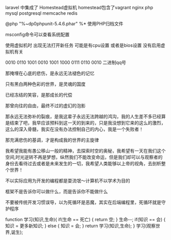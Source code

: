 laravel 中集成了 Homestead虚拟机  homestead包含了vagrant nginx php mysql postgresql memcache redis

@php "%~dp0phpunit-5.4.6.phar" %*   使用PHP归档文件

msconfig命令可以查看系统配置

使用虚拟机时 出现无法打开新任务 可能是有cpu设置 或者是bios设置 没有启用虚拟机有关

0010 0110 1001 0010 1001 1000 0111 0110 0010 二进制qq号


那掩埋在心底的悲伤，是永远无法褪色的记忆

只有黑白两种色彩的世界，是灵魂的国度

已经冻结的笑容，是那成长的代偿

那曾向往的自由，最终不过的虚幻的泡影

那永远无法弥补的裂痕，是我这辈子永远无法跨越的鸿沟，我的人生差不多已经算是结束了吧，我早应该预料到这一天的到来的，只是我没想到它来的这么的激烈，这么的深入骨髓，我实在没有办法控制自己的内心，我是一个失败者！

那充满悲伤的基调，才是构成我的世界的主旋律



我希望我能有愚公移山一般的精神，去探索时空的奥秘，我希望有一天在我们这个空间,时光逆转不再是梦想，纵然我们不能改变命运，但是我们却可以与观察者的身份去看待过去或者是未来发生的一切，我希望人类能够以上帝的视角，去剖析整个世界！

不以实际应用为开发的编程都是耍流氓～计算机不以学术为目的

框架不是告诉你可以做什么，而是告诉你不能做什么


不要被传统开发习惯误导，以为死循环是恶魔，其实在后端编程里，死循环就是守护程序



function 学习(知识,生命){
    if(生命 == 死亡)
    {
        return 空;
    }
    生命--;
    if(知识 == 会)
    {
        知识 = 更多新知识;
    }
    else
    {
        知识 = 会;
    }
    return 学习(知识,生命);
}
学习(观察世界,诞生);